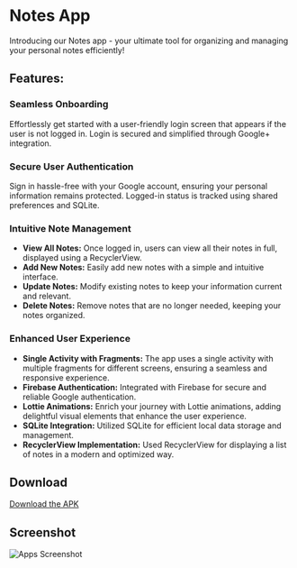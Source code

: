 # Notes App

Introducing our Notes app - your ultimate tool for organizing and managing your personal notes efficiently!

## Features:

### Seamless Onboarding
Effortlessly get started with a user-friendly login screen that appears if the user is not logged in. Login is secured and simplified through Google+ integration.

### Secure User Authentication
Sign in hassle-free with your Google account, ensuring your personal information remains protected. Logged-in status is tracked using shared preferences and SQLite.

### Intuitive Note Management
- **View All Notes:** Once logged in, users can view all their notes in full, displayed using a RecyclerView.
- **Add New Notes:** Easily add new notes with a simple and intuitive interface.
- **Update Notes:** Modify existing notes to keep your information current and relevant.
- **Delete Notes:** Remove notes that are no longer needed, keeping your notes organized.

### Enhanced User Experience
- **Single Activity with Fragments:** The app uses a single activity with multiple fragments for different screens, ensuring a seamless and responsive experience.
- **Firebase Authentication:** Integrated with Firebase for secure and reliable Google authentication.
- **Lottie Animations:** Enrich your journey with Lottie animations, adding delightful visual elements that enhance the user experience.
- **SQLite Integration:** Utilized SQLite for efficient local data storage and management.
- **RecyclerView Implementation:** Used RecyclerView for displaying a list of notes in a modern and optimized way.

## Download
[Download the APK](https://mega.nz/file/xEkGFTQR#Cn_6yfyaFjXNtzcMxAv7VGZGdh2-MwYzPD4YVJklTVY)

## Screenshot
![Apps Screenshot](https://github.com/Chandan5224/Notes/assets/86766647/935ee859-6ff8-4c7b-aa33-0844fdf0fddf)
